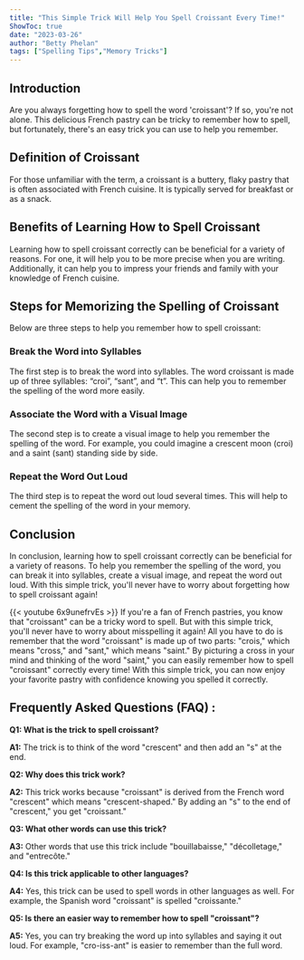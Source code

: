 ```yaml
---
title: "This Simple Trick Will Help You Spell Croissant Every Time!"
ShowToc: true 
date: "2023-03-26"
author: "Betty Phelan" 
tags: ["Spelling Tips","Memory Tricks"]
---
```

## Introduction
Are you always forgetting how to spell the word 'croissant'? If so, you're not alone. This delicious French pastry can be tricky to remember how to spell, but fortunately, there's an easy trick you can use to help you remember. 

## Definition of Croissant
For those unfamiliar with the term, a croissant is a buttery, flaky pastry that is often associated with French cuisine. It is typically served for breakfast or as a snack.

## Benefits of Learning How to Spell Croissant
Learning how to spell croissant correctly can be beneficial for a variety of reasons. For one, it will help you to be more precise when you are writing. Additionally, it can help you to impress your friends and family with your knowledge of French cuisine. 

## Steps for Memorizing the Spelling of Croissant
Below are three steps to help you remember how to spell croissant: 

### Break the Word into Syllables
The first step is to break the word into syllables. The word croissant is made up of three syllables: “croi”, “sant”, and “t”. This can help you to remember the spelling of the word more easily. 

### Associate the Word with a Visual Image
The second step is to create a visual image to help you remember the spelling of the word. For example, you could imagine a crescent moon (croi) and a saint (sant) standing side by side. 

### Repeat the Word Out Loud
The third step is to repeat the word out loud several times. This will help to cement the spelling of the word in your memory. 

## Conclusion
In conclusion, learning how to spell croissant correctly can be beneficial for a variety of reasons. To help you remember the spelling of the word, you can break it into syllables, create a visual image, and repeat the word out loud. With this simple trick, you'll never have to worry about forgetting how to spell croissant again!

{{< youtube 6x9unefrvEs >}} 
If you're a fan of French pastries, you know that "croissant" can be a tricky word to spell. But with this simple trick, you'll never have to worry about misspelling it again! All you have to do is remember that the word "croissant" is made up of two parts: "crois," which means "cross," and "sant," which means "saint." By picturing a cross in your mind and thinking of the word "saint," you can easily remember how to spell "croissant" correctly every time! With this simple trick, you can now enjoy your favorite pastry with confidence knowing you spelled it correctly.

## Frequently Asked Questions (FAQ) :
**Q1: What is the trick to spell croissant?**

**A1:** The trick is to think of the word "crescent" and then add an "s" at the end.

**Q2: Why does this trick work?**

**A2:** This trick works because "croissant" is derived from the French word "crescent" which means "crescent-shaped." By adding an "s" to the end of "crescent," you get "croissant."

**Q3: What other words can use this trick?**

**A3:** Other words that use this trick include "bouillabaisse," "décolletage," and "entrecôte."

**Q4: Is this trick applicable to other languages?**

**A4:** Yes, this trick can be used to spell words in other languages as well. For example, the Spanish word "croissant" is spelled "croissante."

**Q5: Is there an easier way to remember how to spell "croissant"?**

**A5:** Yes, you can try breaking the word up into syllables and saying it out loud. For example, "cro-iss-ant" is easier to remember than the full word.





